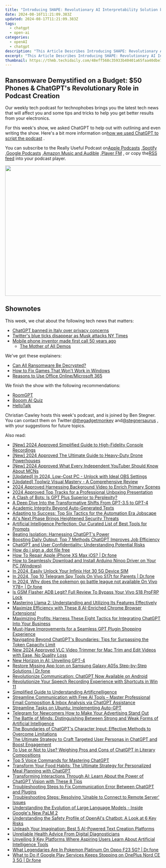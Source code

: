```yaml
---
title: "Introducing SHAPE: Revolutionary AI Interpretability Solution by OpenAI"
date: 2024-08-16T11:21:09.383Z
updated: 2024-08-17T11:21:09.383Z
tags:
  - chatgpt
  - open-ai
categories:
  - openAI
  - chatgpt
description: "This Article Describes Introducing SHAPE: Revolutionary AI Interpretability Solution by OpenAI"
excerpt: "This Article Describes Introducing SHAPE: Revolutionary AI Interpretability Solution by OpenAI"
thumbnail: https://thmb.techidaily.com/48eff568c35933b40401a65faa40dbe7bb6a58eb499e343dac1cbda32fedf601.jpg
---
```


## Ransomware Demystified on a Budget: $50 Phones & ChatGPT's Revolutionary Role in Podcast Creation

 Our weekly tech podcast for technophobes brings you the latest tech news that will affect you and some tips and tricks to help you get better results from your electronics.

 For this week's show, we asked ChatGPT to help out with outlining and even writing the show. Here's a bit more information on[how we used ChatGPT to script the podcast](https://www.makeuseof.com/i-used-chatgpt-to-script-a-podcast-heres-what-happened/) .

 You can subscribe to the Really Useful Podcast on[Apple Podcasts](https://podcasts.apple.com/gb/podcast/the-really-useful-podcast/id1437847131?mt=2) ,[Spotify](https://open.spotify.com/show/283gDxLd6OTNEpRq6tN7ha) ,[Google Podcasts](https://www.google.com/podcasts?feed=aHR0cHM6Ly9hbmNob3IuZm0vcy8zMWJlNDcwL3BvZGNhc3QvcnNz) ,[Amazon Music and Audible](https://music.amazon.co.uk/podcasts/20ab73d4-5da2-46c7-a17f-dc6eb39bdb48/The-Really-Useful-Podcast) ,[Player FM](https://player.fm/series/the-really-useful-podcast-2491856) , or copy the[RSS feed](https://feeds.transistor.fm/the-really-useful-podcast) into your podcast player.

<!-- affiliate ads begin -->
<a href="https://parisrhonecom.sjv.io/c/5597632/1896607/21553" target="_top" id="1896607"><img src="//a.impactradius-go.com/display-ad/21553-1896607" border="0" alt="" width="750" height="422"/></a><img height="0" width="0" src="https://imp.pxf.io/i/5597632/1896607/21553" style="position:absolute;visibility:hidden;" border="0" />
<!-- affiliate ads end -->
## Shownotes

This week, we chat about the following tech news that matters:

* [ChatGPT banned in Italy over privacy concerns](https://www.bbc.co.uk/news/technology-65139406)
* [Twitter's blue ticks disappear as Musk attacks NY Times](https://www.bbc.co.uk/news/technology-65156216)
* [Mobile phone inventor made first call 50 years ago](https://www.bbc.co.uk/news/technology-65112048)  
  * [The Mother of All Demos](https://www.youtube.com/watch?v=B6rKUf9DWRI)

We've got these explainers:

* [Can All Ransomware Be Decrypted?](https://www.makeuseof.com/can-all-ransomware-be-decrypted/)
* [How to Fix Games That Won't Work in Windows](https://www.makeuseof.com/fix-games-not-working-windows/)
* [Reasons to Use Office Online/Microsoft 365](https://www.makeuseof.com/tag/dont-pay-word-5-reasons-use-office-online/)

We finish the show with the following recommendations:

* [RoomGPT](http://https://www.roomgpt.io/)
* [Booom AI Quiz](https://booom.ai/)
* [HelloTalk](https://www.hellotalk.com/?lang=en)

 Christian Cawley hosts this week's podcast, and is joined by Ben Stegner. You can contact them on Twitter:[@thegadgetmonkey](https://twitter.com/thegadgetmonkey) and[@stegnersaurus](https://twitter.com/stegnersaurus) , with your suggestions for future topics.


<ins class="adsbygoogle"
     style="display:block"
     data-ad-format="autorelaxed"
     data-ad-client="ca-pub-7571918770474297"
     data-ad-slot="1223367746"></ins>



<ins class="adsbygoogle"
     style="display:block"
     data-ad-client="ca-pub-7571918770474297"
     data-ad-slot="8358498916"
     data-ad-format="auto"
     data-full-width-responsive="true"></ins>

<span class="atpl-alsoreadstyle">Also read:</span>
<div><ul>
<li><a href="https://screen-sharing-recording.techidaily.com/new-2024-approved-simplified-guide-to-high-fidelity-console-recordings/"><u>[New] 2024 Approved  Simplified Guide to High-Fidelity Console Recordings</u></a></li>
<li><a href="https://fox-blue.techidaily.com/new-2024-approved-the-ultimate-guide-to-heavy-duty-drone-powerhouses/"><u>[New] 2024 Approved  The Ultimate Guide to Heavy-Duty Drone Powerhouses</u></a></li>
<li><a href="https://youtube-docs.techidaily.com/024-approved-what-every-independent-youtuber-should-know-about-mcns/"><u>[New] 2024 Approved  What Every Independent YouTuber Should Know About MCNs</u></a></li>
<li><a href="https://screen-recording.techidaily.com/updated-in-2024-low-cost-pc-unlock-with-ideal-obs-settings/"><u>[Updated] In 2024, Low-Cost PC - Unlock with Ideal OBS Settings</u></a></li>
<li><a href="https://some-guidance.techidaily.com/updated-toolwiz-visual-mastery-a-comprehensive-review/"><u>[Updated] Toolwiz Visual Mastery - A Comprehensive Review</u></a></li>
<li><a href="https://fox-friendly.techidaily.com/2024-approved-harnessing-background-video-to-enrich-primary-scenes/"><u>2024 Approved  Harnessing Background Video to Enrich Primary Scenes</u></a></li>
<li><a href="https://fox-http.techidaily.com/2024-approved-top-tracks-for-a-professional-unboxing-presentation/"><u>2024 Approved  Top Tracks for a Professional Unboxing Presentation</u></a></li>
<li><a href="https://tech-haven.techidaily.com/a-clash-of-bots-is-gpt-plus-superior-to-perplexity/"><u>A Clash of Bots: Is GPT Plus Superior to Perplexity?</u></a></li>
<li><a href="https://tech-haven.techidaily.com/a-deep-dive-into-the-transformative-shifts-from-gpt-35-to-gpt-4/"><u>A Deep Dive Into the Transformative Shifts From GPT-3.5 to GPT-4</u></a></li>
<li><a href="https://tech-haven.techidaily.com/academic-integrity-beyond-auto-generated-texts/"><u>Academic Integrity Beyond Auto-Generated Texts</u></a></li>
<li><a href="https://tech-haven.techidaily.com/adapting-to-success-top-six-tactics-for-the-automation-era-jobscape/"><u>Adapting to Success: Top Six Tactics for the Automation Era Jobscape</u></a></li>
<li><a href="https://tech-haven.techidaily.com/ais-next-phase-brings-heightened-security-threats/"><u>AI's Next Phase Brings Heightened Security Threats</u></a></li>
<li><a href="https://tech-haven.techidaily.com/artificial-intelligence-perfection-our-curated-list-of-best-tools-for-prompts/"><u>Artificial Intelligence Perfection: Our Curated List of Best Tools for Prompts</u></a></li>
<li><a href="https://tech-haven.techidaily.com/beating-isolation-harnessing-chatgpts-power/"><u>Beating Isolation: Harnessing ChatGPT's Power</u></a></li>
<li><a href="https://tech-haven.techidaily.com/boosting-daily-output-top-7-methods-chatgpt-improves-job-efficiency/"><u>Boosting Daily Output: Top 7 Methods ChatGPT Improves Job Efficiency</u></a></li>
<li><a href="https://tech-haven.techidaily.com/chatgpt-and-user-confidentiality-understanding-potential-risks/"><u>ChatGPT and User Confidentiality: Understanding Potential Risks</u></a></li>
<li><a href="https://phone-solutions.techidaily.com/how-do-i-sign-a-dot-file-free-by-ldigisigner-sign-a-word-sign-a-word/"><u>How do i sign a .dot file free</u></a></li>
<li><a href="https://techidaily.com/how-to-repair-apple-iphone-xs-max-ios-drfone-by-drfone-ios-system-repair-ios-system-repair/"><u>How To Repair Apple iPhone XS Max iOS? | Dr.fone</u></a></li>
<li><a href="https://win-amazing.techidaily.com/how-to-seamlessly-download-and-install-arduino-ninoo-driver-on-your-pc-windows/"><u>How to Seamlessly Download and Install Arduino Ninoo Driver on Your PC (Windows)</u></a></li>
<li><a href="https://sim-unlock.techidaily.com/in-2024-easily-unlock-your-infinix-hot-30-5g-device-sim-by-drfone-android/"><u>In 2024, Easily Unlock Your Infinix Hot 30 5G Device SIM</u></a></li>
<li><a href="https://android-location-track.techidaily.com/in-2024-top-10-telegram-spy-tools-on-vivo-s17t-for-parents-drfone-by-drfone-virtual-android/"><u>In 2024, Top 10 Telegram Spy Tools On Vivo S17t for Parents | Dr.fone</u></a></li>
<li><a href="https://change-location.techidaily.com/in-2024-why-does-the-pokemon-go-battle-league-not-available-on-vivo-y78plus-drfone-by-drfone-virtual-android/"><u>In 2024, Why does the pokemon go battle league not available On Vivo Y78+ | Dr.fone</u></a></li>
<li><a href="https://bypass-frp.techidaily.com/is-gsm-flasher-adb-legit-full-review-to-bypass-your-vivo-s18-profrp-lock-by-drfone-android/"><u>Is GSM Flasher ADB Legit? Full Review To Bypass Your Vivo S18 ProFRP Lock</u></a></li>
<li><a href="https://tech-haven.techidaily.com/mastering-llama-2-understanding-and-utilizing-its-features-effectively/"><u>Mastering Llama 2: Understanding and Utilizing Its Features Effectively</u></a></li>
<li><a href="https://tech-haven.techidaily.com/maximize-efficiency-with-these-8-ai-enriched-chrome-browser-extensions/"><u>Maximize Efficiency with These 8 AI-Enriched Chrome Browser Extensions!</u></a></li>
<li><a href="https://tech-haven.techidaily.com/maximizing-profits-harness-these-eight-tactics-for-integrating-chatgpt-into-your-business/"><u>Maximizing Profits: Harness These Eight Tactics for Integrating ChatGPT Into Your Business</u></a></li>
<li><a href="https://tech-haven.techidaily.com/must-have-improvements-for-a-seamless-gpt-plugin-shopping-experience/"><u>Must-Have Improvements for a Seamless GPT Plugin Shopping Experience</u></a></li>
<li><a href="https://tech-haven.techidaily.com/navigating-beyond-chatgpts-boundaries-tips-for-surpassing-the-token-capacity-limit/"><u>Navigating Beyond ChatGPT's Boundaries: Tips for Surpassing the Token Capacity Limit</u></a></li>
<li><a href="https://ai-video-apps.techidaily.com/new-2024-approved-vlc-video-trimmer-for-mac-trim-and-edit-videos-with-ease-no-quality-loss/"><u>New 2024 Approved VLC Video Trimmer for Mac Trim and Edit Videos with Ease, No Quality Loss</u></a></li>
<li><a href="https://tech-haven.techidaily.com/new-horizon-in-ai-unveiling-gpt-4/"><u>New Horizon in AI: Unveiling GPT-4</u></a></li>
<li><a href="https://fix-guide.techidaily.com/restore-missing-app-icon-on-samsung-galaxy-a05s-step-by-step-solutions-drfone-by-drfone-fix-android-problems-fix-android-problems/"><u>Restore Missing App Icon on Samsung Galaxy A05s Step-by-Step Solutions | Dr.fone</u></a></li>
<li><a href="https://tech-haven.techidaily.com/revolutionize-communication-chatgpt-now-available-on-android/"><u>Revolutionize Communication: ChatGPT Now Available on Android</u></a></li>
<li><a href="https://windows11.techidaily.com/revolutionize-your-speech-recording-experience-with-shortcuts-in-win-11/"><u>Revolutionize Your Speech Recording Experience with Shortcuts in Win 11</u></a></li>
<li><a href="https://tech-haven.techidaily.com/simplified-guide-to-understanding-artificnelligence/"><u>Simplified Guide to Understanding Artificnelligence</u></a></li>
<li><a href="https://tech-haven.techidaily.com/streamline-communication-with-free-ai-tools-master-professional-email-composition-and-inbox-analysis-via-chatgpt-assistance/"><u>Streamline Communication with Free AI Tools – Master Professional Email Composition & Inbox Analysis via ChatGPT Assistance</u></a></li>
<li><a href="https://tech-haven.techidaily.com/streamline-tasks-on-ubuntu-implementing-auto-gpt/"><u>Streamline Tasks on Ubuntu: Implementing Auto-GPT</u></a></li>
<li><a href="https://extra-hints.techidaily.com/telegram-for-newcomers-how-to-make-your-advertising-stand-out/"><u>Telegram for Newcomers  How to Make Your Advertising Stand Out</u></a></li>
<li><a href="https://tech-haven.techidaily.com/the-battle-of-minds-distinguishing-between-strong-and-weak-forms-of-artificial-intelligence/"><u>The Battle of Minds: Distinguishing Between Strong and Weak Forms of Artificial Intelligence</u></a></li>
<li><a href="https://tech-haven.techidaily.com/the-boundaries-of-chatgpts-character-input-effective-methods-to-overcome-limitations/"><u>The Boundaries of ChatGPT's Character Input: Effective Methods to Overcome Limitations</u></a></li>
<li><a href="https://tech-haven.techidaily.com/the-ultimate-strategy-to-craft-targeted-user-personas-in-chatgpt-and-boost-engagement/"><u>The Ultimate Strategy to Craft Targeted User Personas in ChatGPT and Boost Engagement</u></a></li>
<li><a href="https://tech-haven.techidaily.com/to-use-or-not-to-use-weighing-pros-and-cons-of-chatgpt-in-literary-compositions/"><u>To Use or Not to Use? Weighing Pros and Cons of ChatGPT in Literary Compositions</u></a></li>
<li><a href="https://tech-haven.techidaily.com/top-5-voice-commands-for-mastering-chatgpt/"><u>Top 5 Voice Commands for Mastering ChatGPT</u></a></li>
<li><a href="https://tech-haven.techidaily.com/transform-your-food-habits-the-ultimate-strategy-for-personalized-meal-planning-with-chatgpt/"><u>Transform Your Food Habits: The Ultimate Strategy for Personalized Meal Planning with ChatGPT</u></a></li>
<li><a href="https://tech-haven.techidaily.com/transforming-interactions-through-ai-learn-about-the-power-of-chatgpt-vision-with-these-8-tips/"><u>Transforming Interactions Through AI: Learn About the Power of ChatGPT Vision with These 8 Tips</u></a></li>
<li><a href="https://tech-haven.techidaily.com/troubleshooting-steps-to-fix-communication-error-between-chatgpt-and-plugins/"><u>Troubleshooting Steps to Fix Communication Error Between ChatGPT and Plugins</u></a></li>
<li><a href="https://win-howtos.techidaily.com/troubleshooting-steps-resolving-unable-to-connect-to-remote-server-issues/"><u>Troubleshooting Steps: Resolving 'Unable to Connect to Remote Server' Issues</u></a></li>
<li><a href="https://tech-haven.techidaily.com/understanding-the-evolution-of-large-language-models-inside-googles-new-palm-2/"><u>Understanding the Evolution of Large Language Models - Inside Google's New PaLM 2</u></a></li>
<li><a href="https://tech-haven.techidaily.com/understanding-the-safety-profile-of-openais-chatbot-a-look-at-6-key-risks/"><u>Understanding the Safety Profile of OpenAI's Chatbot: A Look at 6 Key Risks</u></a></li>
<li><a href="https://tech-haven.techidaily.com/unleash-your-imagination-best-5-ai-powered-text-creation-platforms/"><u>Unleash Your Imagination: Best 5 AI-Powered Text Creation Platforms</u></a></li>
<li><a href="https://tech-haven.techidaily.com/unreliable-health-advice-from-digital-diagnosticians/"><u>Unreliable Health Advice From Digital Diagnosticians</u></a></li>
<li><a href="https://tech-haven.techidaily.com/unveiling-9-key-platforms-where-aspiring-users-learn-about-artificial-intelligence-tools/"><u>Unveiling 9 Key Platforms Where Aspiring Users Learn About Artificial Intelligence Tools</u></a></li>
<li><a href="https://android-pokemon-go.techidaily.com/what-legendaries-are-in-pokemon-platinum-on-oppo-f23-5g-drfone-by-drfone-virtual-android/"><u>What Legendaries Are In Pokemon Platinum On Oppo F23 5G? | Dr.fone</u></a></li>
<li><a href="https://howto.techidaily.com/what-to-do-if-google-play-services-keeps-stopping-on-oneplus-nord-ce-3-5g-drfone-by-drfone-fix-android-problems-fix-android-problems/"><u>What to Do if Google Play Services Keeps Stopping on OnePlus Nord CE 3 5G | Dr.fone</u></a></li>
</ul></div>
